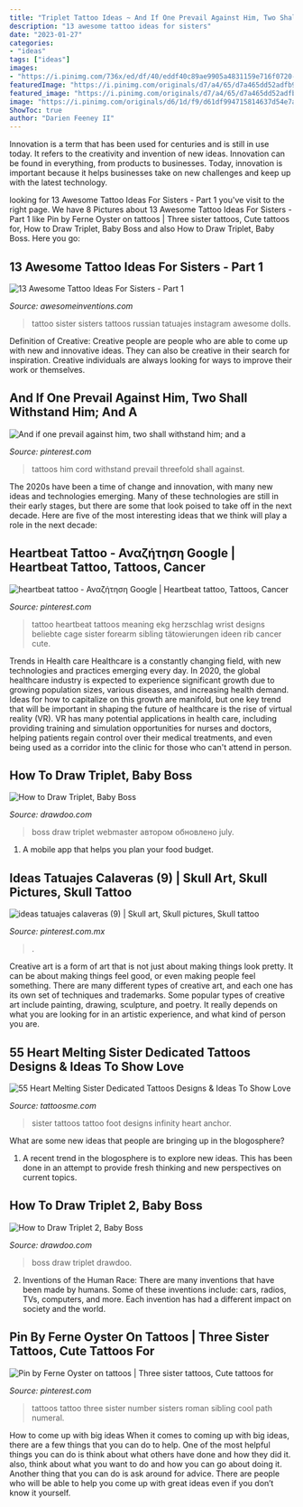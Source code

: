 ```yaml
---
title: "Triplet Tattoo Ideas ~ And If One Prevail Against Him, Two Shall Withstand Him; And A"
description: "13 awesome tattoo ideas for sisters"
date: "2023-01-27"
categories:
- "ideas"
tags: ["ideas"]
images:
- "https://i.pinimg.com/736x/ed/df/40/eddf40c89ae9905a4831159e716f0720--sibling-tattoos-family-tattoos.jpg"
featuredImage: "https://i.pinimg.com/originals/d7/a4/65/d7a465dd52adfb9ab631547877ffc846.jpg"
featured_image: "https://i.pinimg.com/originals/d7/a4/65/d7a465dd52adfb9ab631547877ffc846.jpg"
image: "https://i.pinimg.com/originals/d6/1d/f9/d61df994715814637d54e7a5a340ff8a.jpg"
ShowToc: true
author: "Darien Feeney II"
---
```



Innovation is a term that has been used for centuries and is still in use today. It refers to the creativity and invention of new ideas. Innovation can be found in everything, from products to businesses. Today, innovation is important because it helps businesses take on new challenges and keep up with the latest technology.

	

		
looking for 13 Awesome Tattoo Ideas For Sisters - Part 1 you've visit to the right page. We have 8 Pictures about 13 Awesome Tattoo Ideas For Sisters - Part 1 like Pin by Ferne Oyster on tattoos | Three sister tattoos, Cute tattoos for, How to Draw Triplet, Baby Boss and also How to Draw Triplet, Baby Boss. Here you go:
		
    
## 13 Awesome Tattoo Ideas For Sisters - Part 1

<img loading=lazy src="http://www.awesomeinventions.com/wp-content/uploads/2016/02/sister-tattoo-ideas-russian-dolls.jpg" onerror="this.onerror=null;this.src='https://tse3.mm.bing.net/th?id=OIP.7y2AZRp_hd4J41XQ6qNdZgHaHa&amp;pid=15.1';" alt="13 Awesome Tattoo Ideas For Sisters - Part 1">

_Source: awesomeinventions.com_

>tattoo sister sisters tattoos russian tatuajes instagram awesome dolls. 

	

Definition of Creative:
Creative people are people who are able to come up with new and innovative ideas. They can also be creative in their search for inspiration. Creative individuals are always looking for ways to improve their work or themselves.

    
## And If One Prevail Against Him, Two Shall Withstand Him; And A

<img loading=lazy src="https://i.pinimg.com/originals/d7/a4/65/d7a465dd52adfb9ab631547877ffc846.jpg" onerror="this.onerror=null;this.src='https://tse2.mm.bing.net/th?id=OIP.rjIQkgdwiJft8vPhL9NVHgHaNK&amp;pid=15.1';" alt="And if one prevail against him, two shall withstand him; and a">

_Source: pinterest.com_

>tattoos him cord withstand prevail threefold shall against. 

	

The 2020s have been a time of change and innovation, with many new ideas and technologies emerging. Many of these technologies are still in their early stages, but there are some that look poised to take off in the next decade. Here are five of the most interesting ideas that we think will play a role in the next decade:

    
## Heartbeat Tattoo - Αναζήτηση Google | Heartbeat Tattoo, Tattoos, Cancer

<img loading=lazy src="https://i.pinimg.com/736x/ed/df/40/eddf40c89ae9905a4831159e716f0720--sibling-tattoos-family-tattoos.jpg" onerror="this.onerror=null;this.src='https://tse4.mm.bing.net/th?id=OIP.StZ-sO4VMyb-9kjtwBkvmAHaJ4&amp;pid=15.1';" alt="heartbeat tattoo - Αναζήτηση Google | Heartbeat tattoo, Tattoos, Cancer">

_Source: pinterest.com_

>tattoo heartbeat tattoos meaning ekg herzschlag wrist designs beliebte cage sister forearm sibling tätowierungen ideen rib cancer cute. 

	

Trends in Health care
Healthcare is a constantly changing field, with new technologies and practices emerging every day.  In 2020, the global healthcare industry is expected to experience significant growth due to growing population sizes, various diseases, and increasing health demand. Ideas for how to capitalize on this growth are manifold, but one key trend that will be important in shaping the future of healthcare is the rise of virtual reality (VR). VR has many potential applications in health care, including providing training and simulation opportunities for nurses and doctors, helping patients regain control over their medical treatments, and even being used as a corridor into the clinic for those who can't attend in person.

    
## How To Draw Triplet, Baby Boss

<img loading=lazy src="http://drawdoo.com/wp-content/themes/blogfolio/themify/img.php?src=http://drawdoo.com/wp-content/uploads/tutorials/Baby Boss/lesson08/step_08.png&amp;w=665&amp;h=&amp;zc=1&amp;q=60&amp;a=t" onerror="this.onerror=null;this.src='https://tse4.mm.bing.net/th?id=OIP.YLbCGbh_n_pa5JYkzrvXnAHaKZ&amp;pid=15.1';" alt="How to Draw Triplet, Baby Boss">

_Source: drawdoo.com_

>boss draw triplet webmaster автором обновлено july. 

	

1. A mobile app that helps you plan your food budget.

    
## Ideas Tatuajes Calaveras (9) | Skull Art, Skull Pictures, Skull Tattoo

<img loading=lazy src="https://i.pinimg.com/originals/da/bb/2f/dabb2f14a1acfc6d33efeaf4c4e86c97.jpg" onerror="this.onerror=null;this.src='https://tse2.mm.bing.net/th?id=OIP.0Z0tkdlZXfBlinVQYhhILQHaJl&amp;pid=15.1';" alt="ideas tatuajes calaveras (9) | Skull art, Skull pictures, Skull tattoo">

_Source: pinterest.com.mx_

>. 

	

Creative art is a form of art that is not just about making things look pretty. It can be about making things feel good, or even making people feel something. There are many different types of creative art, and each one has its own set of techniques and trademarks. Some popular types of creative art include painting, drawing, sculpture, and poetry. It really depends on what you are looking for in an artistic experience, and what kind of person you are.

    
## 55 Heart Melting Sister Dedicated Tattoos Designs &amp; Ideas To Show Love

<img loading=lazy src="https://1.bp.blogspot.com/-EdH7UcVdoRE/WSXHL1pxQ8I/AAAAAAAAIUE/Skf0coUUA8ol_4hFlaMxb5jDXODXCnKmwCLcB/s1600/Best%2Bsister%2Btattoos%2Bdesigns%2Band%2Bideas%2B%2B%252829%2529.jpg" onerror="this.onerror=null;this.src='https://tse3.mm.bing.net/th?id=OIP.Px0iYBbhrl8Tj9aRYxMz9AHaHa&amp;pid=15.1';" alt="55 Heart Melting Sister Dedicated Tattoos Designs &amp; Ideas To Show Love">

_Source: tattoosme.com_

>sister tattoos tattoo foot designs infinity heart anchor. 

	

What are some new ideas that people are bringing up in the blogosphere?
1. A recent trend in the blogosphere is to explore new ideas. This has been done in an attempt to provide fresh thinking and new perspectives on current topics.

    
## How To Draw Triplet 2, Baby Boss

<img loading=lazy src="http://drawdoo.com/wp-content/themes/blogfolio/themify/img.php?src=http://drawdoo.com/wp-content/uploads/tutorials/Baby Boss/lesson09/step_00.png&amp;w=665&amp;h=&amp;zc=1&amp;q=60&amp;a=t" onerror="this.onerror=null;this.src='https://tse4.mm.bing.net/th?id=OIP.FiLgbgPhJeTcSuaAvpub4AHaKZ&amp;pid=15.1';" alt="How to Draw Triplet 2, Baby Boss">

_Source: drawdoo.com_

>boss draw triplet drawdoo. 

	

2. Inventions of the Human Race:
There are many inventions that have been made by humans. Some of these inventions include: cars, radios, TVs, computers, and more. Each invention has had a different impact on society and the world.

    
## Pin By Ferne Oyster On Tattoos | Three Sister Tattoos, Cute Tattoos For

<img loading=lazy src="https://i.pinimg.com/originals/d6/1d/f9/d61df994715814637d54e7a5a340ff8a.jpg" onerror="this.onerror=null;this.src='https://tse1.mm.bing.net/th?id=OIP.jt0xoykFpis9nh6hPw5uuAHaHa&amp;pid=15.1';" alt="Pin by Ferne Oyster on tattoos | Three sister tattoos, Cute tattoos for">

_Source: pinterest.com_

>tattoos tattoo three sister number sisters roman sibling cool path numeral. 

	

How to come up with big ideas
When it comes to coming up with big ideas, there are a few things that you can do to help. One of the most helpful things you can do is think about what others have done and how they did it. also, think about what you want to do and how you can go about doing it. Another thing that you can do is ask around for advice. There are people who will be able to help you come up with great ideas even if you don’t know it yourself.

